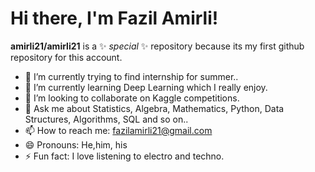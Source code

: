 # Hi there, I'm Fazil Amirli!


**amirli21/amirli21** is a ✨ _special_ ✨ repository because its my first github repository for this account.

- 🔭 I’m currently trying to find internship for summer..
- 🌱 I’m currently learning Deep Learning which I really enjoy.
- 👯 I’m looking to collaborate on Kaggle competitions.
- 💬 Ask me about Statistics, Algebra, Mathematics, Python, Data Structures, Algorithms, SQL and so on..
- 📫 How to reach me: <a href="mailto:fazilamirli21@gmail.com">fazilamirli21@gmail.com</a>
- 😄 Pronouns: He,him, his
- ⚡ Fun fact: I love listening to electro and techno.

